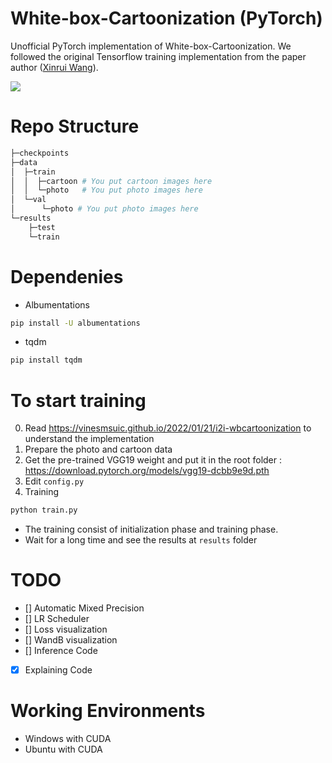 # White-box-Cartoonization (PyTorch)

Unofficial PyTorch implementation of White-box-Cartoonization. We followed the original Tensorflow training implementation from the paper author ([Xinrui Wang](https://github.com/SystemErrorWang/White-box-Cartoonization)).

![](https://github.com/SystemErrorWang/White-box-Cartoonization/raw/master/images/method.jpg)

# Repo Structure

```python
├─checkpoints
├─data
│  ├─train 
│  │  ├─cartoon # You put cartoon images here
│  │  └─photo   # You put photo images here
│  └─val
│      └─photo # You put photo images here
└─results
    ├─test  
    └─train
```


# Dependenies

* Albumentations

```bash
pip install -U albumentations
```

* tqdm

```bash
pip install tqdm
```

# To start training

0. Read https://vinesmsuic.github.io/2022/01/21/i2i-wbcartoonization to understand the implementation
1. Prepare the photo and cartoon data
2. Get the pre-trained VGG19 weight and put it in the root folder : 
   https://download.pytorch.org/models/vgg19-dcbb9e9d.pth
3. Edit `config.py`
4. Training

```bash
python train.py
```

* The training consist of initialization phase and training phase.
* Wait for a long time and see the results at `results` folder


# TODO

* [] Automatic Mixed Precision
* [] LR Scheduler
* [] Loss visualization
* [] WandB visualization
* [] Inference Code
* [x] Explaining Code

# Working Environments

* Windows with CUDA
* Ubuntu with CUDA
